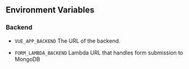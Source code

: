 ## Environment Variables

### Backend

- `VUE_APP_BACKEND`
  The URL of the backend.

- `FORM_LAMBDA_BACKEND`
  Lambda URL that handles form submission to MongoDB
